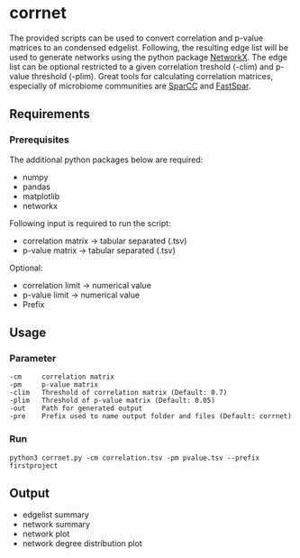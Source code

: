 # corrnet
The provided scripts can be used to convert correlation and p-value matrices to an condensed edgelist. Following, the resulting edge list will be used to generate networks using the python package [NetworkX](https://networkx.github.io/). The edge list can be optional restricted to a given correlation treshold (-clim) and p-value threshold (-plim). Great tools for calculating correlation matrices, especially of microbiome communities are [SparCC](https://journals.plos.org/ploscompbiol/article?id=10.1371/journal.pcbi.1002687) and [FastSpar](https://academic.oup.com/bioinformatics/article/35/6/1064/5086389).

## Requirements
### Prerequisites
The additional python packages below are required:
- numpy
- pandas
- matplotlib
- networkx

Following input is required to run the script:
- correlation matrix -> tabular separated (.tsv) 
- p-value matrix -> tabular separated (.tsv)

Optional:
- correlation limit -> numerical value
- p-value limit -> numerical value 
- Prefix 

## Usage
### Parameter
    -cm     correlation matrix
    -pm     p-value matrix
    -clim   Threshold of correlation matrix (Default: 0.7)
    -plim   Threshold of p-value matrix (Default: 0.05)
    -out    Path for generated output
    -pre    Prefix used to name output folder and files (Default: corrnet)

### Run

```
python3 corrnet.py -cm correlation.tsv -pm pvalue.tsv --prefix firstproject 
```

## Output

- edgelist summary
- network summary
- network plot
- network degree distribution plot


